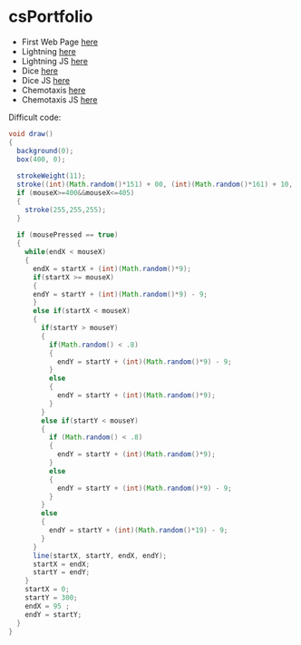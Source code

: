 # csPortfolio
* First Web Page [here](https://alexejosh.github.io/portfolio/firstPage/firstPage)
* Lightning [here](https://alexejosh.github.io/lightning2/)
* Lightning JS [here](https://alexejosh.github.io/lightning2/lightining_3_js/index.html)
* Dice [here]()
* Dice JS [here]()
* Chemotaxis [here]()
* Chemotaxis JS [here]()

Difficult code:
```Java
void draw()
{
  background(0);
  box(400, 0);
  
  strokeWeight(11);
  stroke((int)(Math.random()*151) + 00, (int)(Math.random()*161) + 10, (int)(Math.random()*171));
  if (mouseX>=400&&mouseX<=405)
  {
    stroke(255,255,255);
  }
    
  if (mousePressed == true)
  {
    while(endX < mouseX)
    {
      endX = startX + (int)(Math.random()*9);
      if(startX >= mouseX) 
      {
      endY = startY + (int)(Math.random()*9) - 9;
      }
      else if(startX < mouseX) 
      {
        if(startY > mouseY) 
        {
          if(Math.random() < .8)
          {  
            endY = startY + (int)(Math.random()*9) - 9;
          }
          else
          {
            endY = startY + (int)(Math.random()*9);
          }
        }
        else if(startY < mouseY) 
        {
          if (Math.random() < .8)
          {
            endY = startY + (int)(Math.random()*9);
          }
          else
          {
            endY = startY + (int)(Math.random()*9) - 9;
          }
        }
        else 
        {
          endY = startY + (int)(Math.random()*19) - 9;
        }
      }
      line(startX, startY, endX, endY);
      startX = endX;
      startY = endY;
    }
    startX = 0;
    startY = 300;
    endX = 95 ;
    endY = startY;
  }
}

```
